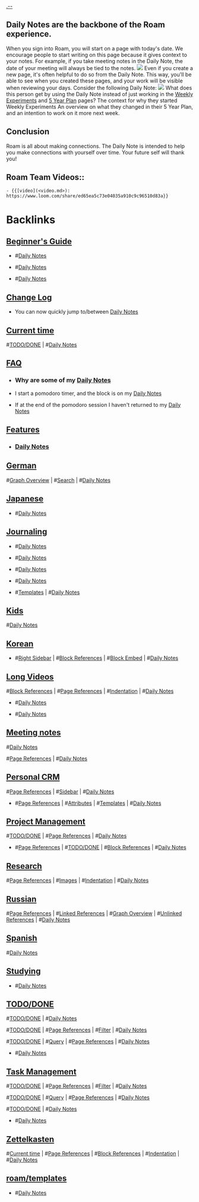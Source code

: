 [.--](<.--.md>)
## **Daily Notes are the backbone of the Roam experience.**
When you sign into Roam, you will start on a page with today's date.
We encourage people to start writing on this page because it gives context to your notes.
For example, if you take meeting notes in the Daily Note, the date of your meeting will always be tied to the notes.
![](https://s3.amazonaws.com/cdn.freshdesk.com/data/helpdesk/attachments/production/64002864636/original/qqL4apOfjDpoVLBx5JJu6TnrANUlTZSblg.png?1600974212)
Even if you create a new page, it's often helpful to do so from the Daily Note. This way, you'll be able to see when you created these pages, and your work will be visible when reviewing your days.
Consider the following Daily Note:
![](https://s3.amazonaws.com/cdn.freshdesk.com/data/helpdesk/attachments/production/64002864729/original/jzf65Bfvc_C7CcxpeokK5YM20u9Kv_5G6A.png?1600974564)
What does this person get by using the Daily Note instead of just working in the [Weekly Experiments](<Weekly Experiments.md>) and [5 Year Plan](<5 Year Plan.md>) pages?
The context for why they started Weekly Experiments
An overview on what they changed in their 5 Year Plan, and an intention to work on it more next week.
## **Conclusion**
Roam is all about making connections. The Daily Note is intended to help you make connections with yourself over time.
Your future self will thank you!
## Roam Team Videos::
    - {{[video](<video.md>): https://www.loom.com/share/ed65ea5c73e04035a910c9c96510d83a}}

# Backlinks
## [Beginner's Guide](<Beginner's Guide.md>)
- #[Daily Notes](<Daily Notes.md>)

- #[Daily Notes](<Daily Notes.md>)

- #[Daily Notes](<Daily Notes.md>)

## [Change Log](<Change Log.md>)
- You can now quickly jump to/between [Daily Notes](<Daily Notes.md>)

## [Current time](<Current time.md>)
#[TODO/DONE](<TODO/DONE.md>) | #[Daily Notes](<Daily Notes.md>)

## [FAQ](<FAQ.md>)
- ### **Why are some of my** [Daily Notes](<Daily Notes.md>)

- I start a pomodoro timer, and the block is on my [Daily Notes](<Daily Notes.md>)

- If at the end of the pomodoro session I haven't returned to my [Daily Notes](<Daily Notes.md>)

## [Features](<Features.md>)
- ### [Daily Notes](<Daily Notes.md>)

## [German](<German.md>)
#[Graph Overview](<Graph Overview.md>) | #[Search](<Search.md>) | #[Daily Notes](<Daily Notes.md>)

## [Japanese](<Japanese.md>)
- #[Daily Notes](<Daily Notes.md>)

## [Journaling](<Journaling.md>)
- #[Daily Notes](<Daily Notes.md>)

- #[Daily Notes](<Daily Notes.md>)

- #[Daily Notes](<Daily Notes.md>)

- #[Daily Notes](<Daily Notes.md>)

- #[Templates](<Templates.md>) | #[Daily Notes](<Daily Notes.md>)

## [Kids](<Kids.md>)
#[Daily Notes](<Daily Notes.md>)

## [Korean](<Korean.md>)
- #[Right Sidebar](<Right Sidebar.md>) | #[Block References](<Block References.md>) | #[Block Embed](<Block Embed.md>) | #[Daily Notes](<Daily Notes.md>)

## [Long Videos](<Long Videos.md>)
#[Block References](<Block References.md>) | #[Page References](<Page References.md>) | #[Indentation](<Indentation.md>) | #[Daily Notes](<Daily Notes.md>)

- #[Daily Notes](<Daily Notes.md>)

- #[Daily Notes](<Daily Notes.md>)

## [Meeting notes](<Meeting notes.md>)
#[Daily Notes](<Daily Notes.md>)

#[Page References](<Page References.md>) | #[Daily Notes](<Daily Notes.md>)

## [Personal CRM](<Personal CRM.md>)
#[Page References](<Page References.md>) | #[Sidebar](<Sidebar.md>) | #[Daily Notes](<Daily Notes.md>)

- #[Page References](<Page References.md>) | #[Attributes](<Attributes.md>) | #[Templates](<Templates.md>) | #[Daily Notes](<Daily Notes.md>)

## [Project Management](<Project Management.md>)
#[TODO/DONE](<TODO/DONE.md>) | #[Page References](<Page References.md>) | #[Daily Notes](<Daily Notes.md>)

- #[Page References](<Page References.md>) | #[TODO/DONE](<TODO/DONE.md>) | #[Block References](<Block References.md>) | #[Daily Notes](<Daily Notes.md>)

## [Research](<Research.md>)
#[Page References](<Page References.md>) | #[Images](<Images.md>) | #[Indentation](<Indentation.md>) | #[Daily Notes](<Daily Notes.md>)

## [Russian](<Russian.md>)
#[Page References](<Page References.md>) | #[Linked References](<Linked References.md>) | #[Graph Overview](<Graph Overview.md>) | #[Unlinked References](<Unlinked References.md>) | #[Daily Notes](<Daily Notes.md>)

## [Spanish](<Spanish.md>)
#[Daily Notes](<Daily Notes.md>)

## [Studying](<Studying.md>)
- #[Daily Notes](<Daily Notes.md>)

## [TODO/DONE](<TODO/DONE.md>)
#[TODO/DONE](<TODO/DONE.md>) | #[Daily Notes](<Daily Notes.md>)

#[TODO/DONE](<TODO/DONE.md>) | #[Page References](<Page References.md>) | #[Filter](<Filter.md>) | #[Daily Notes](<Daily Notes.md>)

#[TODO/DONE](<TODO/DONE.md>) | #[Query](<Query.md>) | #[Page References](<Page References.md>) | #[Daily Notes](<Daily Notes.md>)

- #[Daily Notes](<Daily Notes.md>)

## [Task Management](<Task Management.md>)
#[TODO/DONE](<TODO/DONE.md>) | #[Page References](<Page References.md>) | #[Filter](<Filter.md>) | #[Daily Notes](<Daily Notes.md>)

#[TODO/DONE](<TODO/DONE.md>) | #[Query](<Query.md>) | #[Page References](<Page References.md>) | #[Daily Notes](<Daily Notes.md>)

#[TODO/DONE](<TODO/DONE.md>) | #[Daily Notes](<Daily Notes.md>)

- #[Daily Notes](<Daily Notes.md>)

## [Zettelkasten](<Zettelkasten.md>)
#[Current time](<Current time.md>) | #[Page References](<Page References.md>) | #[Block References](<Block References.md>) | #[Indentation](<Indentation.md>) | #[Daily Notes](<Daily Notes.md>)

## [roam/templates](<roam/templates.md>)
- #[Daily Notes](<Daily Notes.md>)

